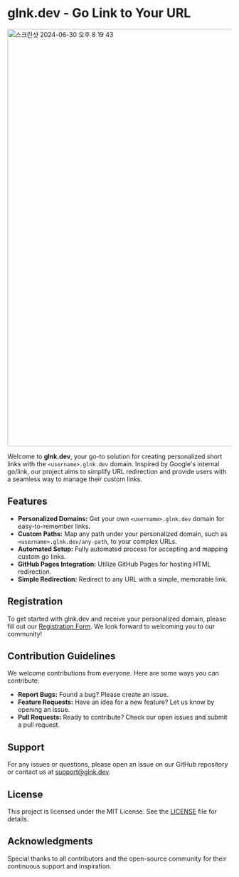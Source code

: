 # glnk.dev - Go Link to Your URL

<img width="938" alt="스크린샷 2024-06-30 오후 8 19 43" src="https://github.com/glnk-dev/.github/assets/149235148/307b4d56-489f-4a01-bd12-73f82f9989f8">

Welcome to **glnk.dev**, your go-to solution for creating personalized short links with the `<username>.glnk.dev` domain. Inspired by Google's internal go/link, our project aims to simplify URL redirection and provide users with a seamless way to manage their custom links.

## Features

- **Personalized Domains:** Get your own `<username>.glnk.dev` domain for easy-to-remember links.
- **Custom Paths:** Map any path under your personalized domain, such as `<username>.glnk.dev/any-path`, to your complex URLs.
- **Automated Setup:** Fully automated process for accepting and mapping custom go links.
- **GitHub Pages Integration:** Utilize GitHub Pages for hosting HTML redirection.
- **Simple Redirection:** Redirect to any URL with a simple, memorable link.

## Registration

To get started with glnk.dev and receive your personalized domain, please fill out our [Registration Form](https://forms.gle/s9RHN2yHukbgAxkk6). We look forward to welcoming you to our community!

## Contribution Guidelines

We welcome contributions from everyone. Here are some ways you can contribute:

- **Report Bugs:** Found a bug? Please create an issue.
- **Feature Requests:** Have an idea for a new feature? Let us know by opening an issue.
- **Pull Requests:** Ready to contribute? Check our open issues and submit a pull request.

## Support

For any issues or questions, please open an issue on our GitHub repository or contact us at support@glnk.dev.

## License

This project is licensed under the MIT License. See the [LICENSE](https://github.com/glnk-dev/.github/blob/main/LICENSE) file for details.

## Acknowledgments

Special thanks to all contributors and the open-source community for their continuous support and inspiration.
